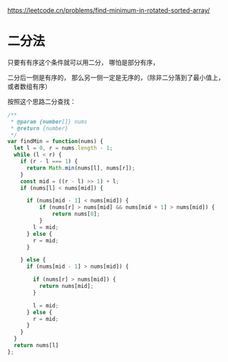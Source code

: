 https://leetcode.cn/problems/find-minimum-in-rotated-sorted-array/
# 二分法
只要有有序这个条件就可以用二分， 哪怕是部分有序，

二分后一侧是有序的， 那么另一侧一定是无序的，（除非二分落到了最小值上， 或者数组有序）

按照这个思路二分查找：
```typescript
/**
 * @param {number[]} nums
 * @return {number}
 */
var findMin = function(nums) {
  let l = 0, r = nums.length - 1;
  while (l < r) {
    if (r - l === 1) {
      return Math.min(nums[l], nums[r]);
    }
    const mid = ((r - l) >> 1) + l;
    if (nums[l] < nums[mid]) {

      if (nums[mid - 1] < nums[mid]) {
          if (nums[r] > nums[mid] && nums[mid + 1] > nums[mid]) {
              return nums[0];
          }
        l = mid;
      } else {
        r = mid;
      }

    } else {
      if (nums[mid - 1] > nums[mid]) {

        if (nums[r] > nums[mid]) {
          return nums[mid];
        }

        l = mid;
      } else {
        r = mid;
      }
    }
  }
  return nums[l]
};
```
